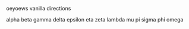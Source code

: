 <!--some directions-->
oeyoews
vanilla
directions

<!--latex 数学符号-->
alpha
beta
gamma
delta
epsilon
eta
zeta
lambda
mu
pi
sigma
phi
omega
